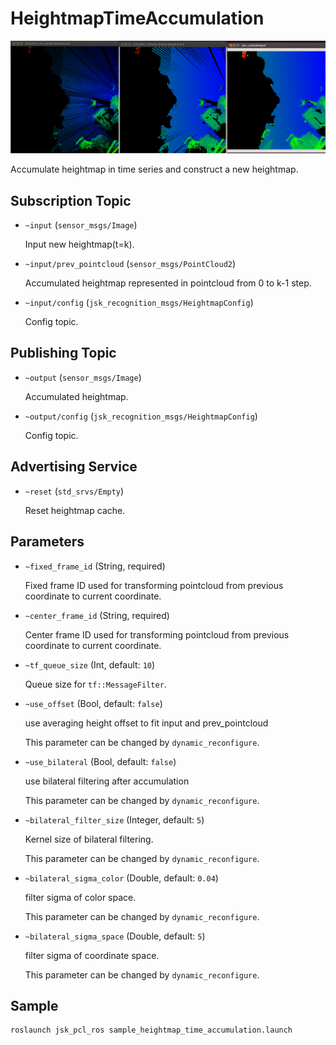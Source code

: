 # HeightmapTimeAccumulation
![](images/heightmap_time_accumulation.png)


Accumulate heightmap in time series and construct a new heightmap.

## Subscription Topic
* `~input` (`sensor_msgs/Image`)

  Input new heightmap(t=k).

* `~input/prev_pointcloud` (`sensor_msgs/PointCloud2`)

  Accumulated heightmap represented in pointcloud from 0 to k-1 step.

* `~input/config` (`jsk_recognition_msgs/HeightmapConfig`)

  Config topic.

## Publishing Topic
* `~output` (`sensor_msgs/Image`)

  Accumulated heightmap.

* `~output/config` (`jsk_recognition_msgs/HeightmapConfig`)

  Config topic.

## Advertising Service
* `~reset` (`std_srvs/Empty`)

  Reset heightmap cache.

## Parameters
* `~fixed_frame_id` (String, required)

  Fixed frame ID used for transforming pointcloud from previous coordinate to
  current coordinate.

* `~center_frame_id` (String, required)

  Center frame ID used for transforming pointcloud from previous coordinate to
  current coordinate.

* `~tf_queue_size` (Int, default: `10`)

  Queue size for `tf::MessageFilter`.

* `~use_offset` (Bool, default: `false`)

  use averaging height offset to fit input and prev_pointcloud

  This parameter can be changed by `dynamic_reconfigure`.

* `~use_bilateral` (Bool, default: `false`)

  use bilateral filtering after accumulation

  This parameter can be changed by `dynamic_reconfigure`.

* `~bilateral_filter_size` (Integer, default: `5`)

  Kernel size of bilateral filtering.

  This parameter can be changed by `dynamic_reconfigure`.

* `~bilateral_sigma_color` (Double, default: `0.04`)

  filter sigma of color space.

  This parameter can be changed by `dynamic_reconfigure`.

* `~bilateral_sigma_space` (Double, default: `5`)

  filter sigma of coordinate space.

  This parameter can be changed by `dynamic_reconfigure`.

## Sample

```bash
roslaunch jsk_pcl_ros sample_heightmap_time_accumulation.launch
```
